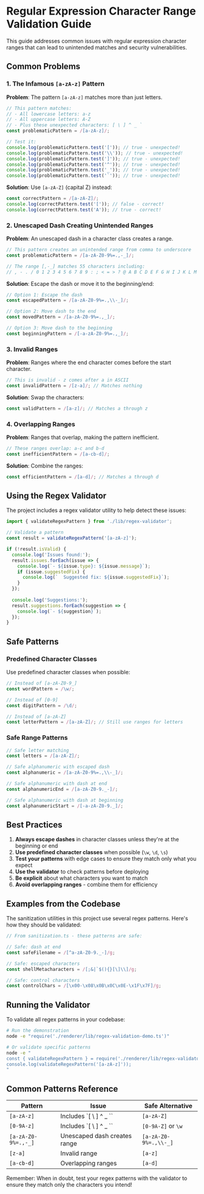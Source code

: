 # Regular Expression Character Range Validation Guide

This guide addresses common issues with regular expression character ranges that can lead to unintended matches and security vulnerabilities.

## Common Problems

### 1. The Infamous `[a-zA-z]` Pattern

**Problem**: The pattern `[a-zA-z]` matches more than just letters.

```javascript
// This pattern matches:
// - All lowercase letters: a-z
// - All uppercase letters: A-Z  
// - Plus these unexpected characters: [ \ ] ^ _ `
const problematicPattern = /[a-zA-z]/;

// Test it:
console.log(problematicPattern.test('[')); // true - unexpected!
console.log(problematicPattern.test('\\')); // true - unexpected!
console.log(problematicPattern.test(']')); // true - unexpected!
console.log(problematicPattern.test('^')); // true - unexpected!
console.log(problematicPattern.test('_')); // true - unexpected!
console.log(problematicPattern.test('`')); // true - unexpected!
```

**Solution**: Use `[a-zA-Z]` (capital Z) instead:

```javascript
const correctPattern = /[a-zA-Z]/;
console.log(correctPattern.test('[')); // false - correct!
console.log(correctPattern.test('A')); // true - correct!
```

### 2. Unescaped Dash Creating Unintended Ranges

**Problem**: An unescaped dash in a character class creates a range.

```javascript
// This pattern creates an unintended range from comma to underscore
const problematicPattern = /[a-zA-Z0-9%=.,-_]/;

// The range [,-_] matches 55 characters including:
// , - . / 0 1 2 3 4 5 6 7 8 9 : ; < = > ? @ A B C D E F G H I J K L M N O P Q R S T U V W X Y Z [ \ ] ^ _
```

**Solution**: Escape the dash or move it to the beginning/end:

```javascript
// Option 1: Escape the dash
const escapedPattern = /[a-zA-Z0-9%=.,\\-_]/;

// Option 2: Move dash to the end
const movedPattern = /[a-zA-Z0-9%=.,_]/;

// Option 3: Move dash to the beginning
const beginningPattern = /[-a-zA-Z0-9%=.,_]/;
```

### 3. Invalid Ranges

**Problem**: Ranges where the end character comes before the start character.

```javascript
// This is invalid - z comes after a in ASCII
const invalidPattern = /[z-a]/; // Matches nothing
```

**Solution**: Swap the characters:

```javascript
const validPattern = /[a-z]/; // Matches a through z
```

### 4. Overlapping Ranges

**Problem**: Ranges that overlap, making the pattern inefficient.

```javascript
// These ranges overlap: a-c and b-d
const inefficientPattern = /[a-cb-d]/;
```

**Solution**: Combine the ranges:

```javascript
const efficientPattern = /[a-d]/; // Matches a through d
```

## Using the Regex Validator

The project includes a regex validator utility to help detect these issues:

```typescript
import { validateRegexPattern } from './lib/regex-validator';

// Validate a pattern
const result = validateRegexPattern('[a-zA-z]');

if (!result.isValid) {
  console.log('Issues found:');
  result.issues.forEach(issue => {
    console.log(`- ${issue.type}: ${issue.message}`);
    if (issue.suggestedFix) {
      console.log(`  Suggested fix: ${issue.suggestedFix}`);
    }
  });
  
  console.log('Suggestions:');
  result.suggestions.forEach(suggestion => {
    console.log(`- ${suggestion}`);
  });
}
```

## Safe Patterns

### Predefined Character Classes

Use predefined character classes when possible:

```javascript
// Instead of [a-zA-Z0-9_]
const wordPattern = /\w/;

// Instead of [0-9]
const digitPattern = /\d/;

// Instead of [a-zA-Z]
const letterPattern = /[a-zA-Z]/; // Still use ranges for letters
```

### Safe Range Patterns

```javascript
// Safe letter matching
const letters = /[a-zA-Z]/;

// Safe alphanumeric with escaped dash
const alphanumeric = /[a-zA-Z0-9%=.,\\-_]/;

// Safe alphanumeric with dash at end
const alphanumericEnd = /[a-zA-Z0-9._-]/;

// Safe alphanumeric with dash at beginning
const alphanumericStart = /[-a-zA-Z0-9._]/;
```

## Best Practices

1. **Always escape dashes** in character classes unless they're at the beginning or end
2. **Use predefined character classes** when possible (`\w`, `\d`, `\s`)
3. **Test your patterns** with edge cases to ensure they match only what you expect
4. **Use the validator** to check patterns before deploying
5. **Be explicit** about what characters you want to match
6. **Avoid overlapping ranges** - combine them for efficiency

## Examples from the Codebase

The sanitization utilities in this project use several regex patterns. Here's how they should be validated:

```typescript
// From sanitization.ts - these patterns are safe:

// Safe: dash at end
const safeFilename = /[^a-zA-Z0-9._-]/g;

// Safe: escaped characters
const shellMetacharacters = /[;&|`$(){}[\]\\]/g;

// Safe: control characters
const controlChars = /[\x00-\x08\x0B\x0C\x0E-\x1F\x7F]/g;
```

## Running the Validator

To validate all regex patterns in your codebase:

```bash
# Run the demonstration
node -e "require('./renderer/lib/regex-validation-demo.ts')"

# Or validate specific patterns
node -e "
const { validateRegexPattern } = require('./renderer/lib/regex-validator.ts');
console.log(validateRegexPattern('[a-zA-z]'));
"
```

## Common Patterns Reference

| Pattern | Issue | Safe Alternative |
|---------|-------|------------------|
| `[a-zA-z]` | Includes `[ \ ] ^ _ `` | `[a-zA-Z]` |
| `[0-9A-z]` | Includes `[ \ ] ^ _ `` | `[0-9A-Z]` or `\w` |
| `[a-zA-Z0-9%=.,-_]` | Unescaped dash creates range | `[a-zA-Z0-9%=.,\\-_]` |
| `[z-a]` | Invalid range | `[a-z]` |
| `[a-cb-d]` | Overlapping ranges | `[a-d]` |

Remember: When in doubt, test your regex patterns with the validator to ensure they match only the characters you intend!